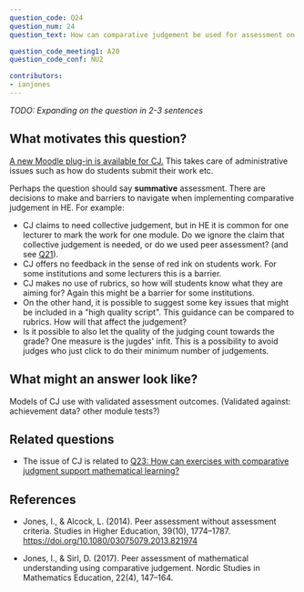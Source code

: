```yaml
---
question_code: Q24 
question_num: 24 
question_text: How can comparative judgement be used for assessment on university mathematics courses? 

question_code_meeting1: A20 
question_code_conf: NU2 

contributors: 
- ianjones
---
```

*TODO: Expanding on the question in 2-3 sentences*

## What motivates this question?

[A new Moodle plug-in is available for CJ.](https://github.com/ianjones/moodle-assignsubmission_comparativejudgement) This takes care of administrative issues such as how do students submit their work etc.

Perhaps the question should say **summative** assessment. There are decisions to make and barriers to navigate when implementing comparative judgement in HE. For example:
* CJ claims to need collective judgement, but in HE it is common for one lecturer to mark the work for one module. Do we ignore the claim that collective judgement is needed, or do we used peer assessment? (and see [Q21](Q21)).
* CJ offers no feedback in the sense of red ink on students work. For some institutions and some lecturers this is a barrier.
* CJ makes no use of rubrics, so how will students know what they are aiming for? Again this might be a barrier for some institutions.
* On the other hand, it is possible to suggest some key issues that might be included in a "high quality script". This guidance can be compared to rubrics. How will that affect the judgement?
* Is it possible to also let the quality of the judging count towards the grade? One measure is the jugdes' infit. This is a possibility to avoid judges who just click to do their minimum number of judgements.


## What might an answer look like?

Models of CJ use with validated assessment outcomes. (Validated against: achievement data? other module tests?)

## Related questions

* The issue of CJ is related to [Q23: How can exercises with comparative judgment support mathematical learning?](Q23)

## References
* Jones, I., & Alcock, L. (2014). Peer assessment without assessment criteria. Studies in Higher Education, 39(10), 1774–1787. https://doi.org/10.1080/03075079.2013.821974

* Jones, I., & Sirl, D. (2017). Peer assessment of mathematical understanding using comparative judgement. Nordic Studies in Mathematics Education, 22(4), 147–164.
